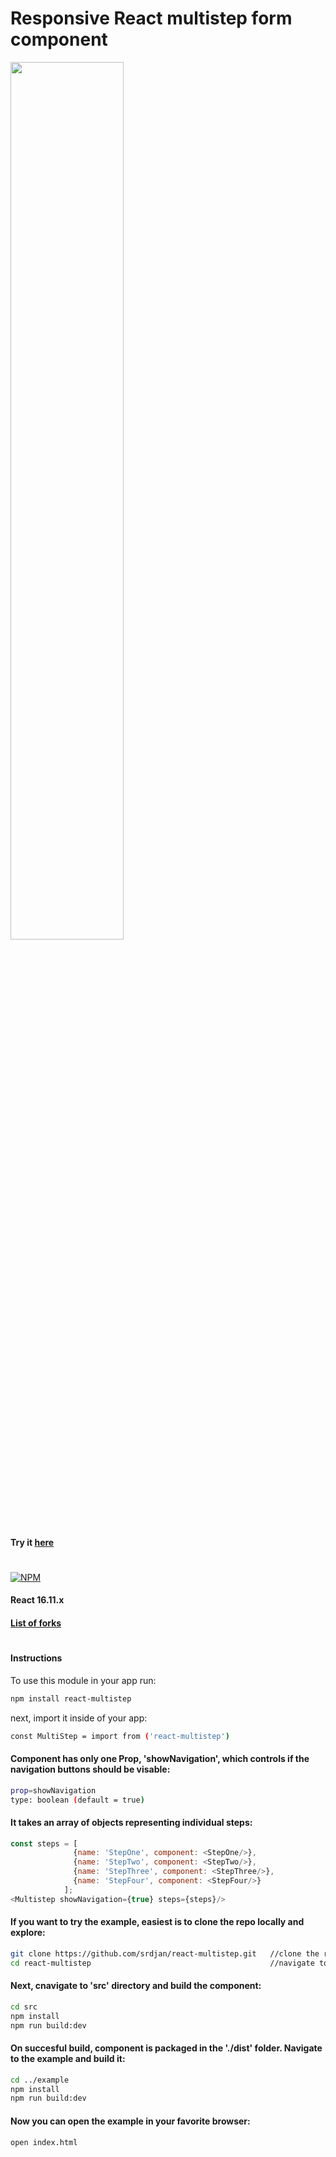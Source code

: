 # Responsive React multistep form component


<img width="60%" height="auto" src="https://raw.githubusercontent.com/srdjan/react-multistep/master/assets/react-multistep.png"/>


#### Try it [here](http://srdjan.github.io/react-multistep/)
#
[![NPM](https://nodei.co/npm/react-multistep.png?downloads=true&stars=true)](https://nodei.co/npm/react-multistep/)

#### React 16.11.x 

#### [List of forks](https://github.com/srdjan/react-multistep/network/members/)
# 
#### Instructions

To use this module in your app run:
```sh
npm install react-multistep
```
next, import it inside of your app:
```sh
const MultiStep = import from ('react-multistep')
```
#### Component has only one Prop, 'showNavigation', which controls if the navigation buttons should be visable:
```sh
prop=showNavigation 
type: boolean (default = true)
```

#### It takes an array of objects representing individual steps: 
```javascript
const steps = [
              {name: 'StepOne', component: <StepOne/>},
              {name: 'StepTwo', component: <StepTwo/>},
              {name: 'StepThree', component: <StepThree/>},
              {name: 'StepFour', component: <StepFour/>}
            ];
<Multistep showNavigation={true} steps={steps}/>
```

#### If you want to try the example, easiest is to clone the repo locally and explore:

```sh
git clone https://github.com/srdjan/react-multistep.git   //clone the repo
cd react-multistep                                        //navigate to the project folder
```

#### Next, cnavigate to 'src' directory and build the component:

```sh
cd src
npm install
npm run build:dev
```

#### On succesful build, component is packaged in the './dist' folder. Navigate to the example and build it:

```sh
cd ../example
npm install
npm run build:dev
```

#### Now you can open the example in your favorite browser:

```sh
open index.html
```

